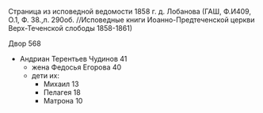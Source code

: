 Страница из исповедной ведомости 1858 г. д. Лобанова
(ГАШ, Ф.И409, О.1, Ф. 38.,л. 290об. //Исповедные книги Иоанно-Предтеченской церкви Верх-Теченской слободы 1858-1861)

Двор 568
* Андриан Терентьев Чудинов 41
  * жена Федосья Егорова 40
  * дети их: 
    * Михаил 13
    * Пелагея 18
    * Матрона 10
